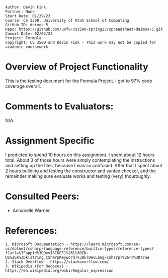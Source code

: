 ﻿~~~
Author:	Devin Fink
Partner: None
Start Date: 01/29/23
Course: CS 3500, University of Utah School of Computing
GitHub ID: deimos-5
Repo: https://github.com/uofu-cs3500-spring23/spreadsheet-deimos-5.git
Commit Date: 02/02/23
Project: Formula
Copyright: CS 3500 and Devin Fink - This work may not be copied for academic coursework
~~~
# Overview of Project Functionality
This is the testing document for the Formula Project. I got to 97% code coverage overall.

# Comments to Evaluators:
N/A.

# Assignment Specific
I predicted to spend 10 hours on this assignment. I spent about 12 hours total. About 3 of those hours were simply 
contemplating the instructions and setting up the files, because I was so confused. After that I spent about 
2 hours building and testing the constructor and syntax checker, and the remainder making sure evaluate works
and testing (very) thouroughly. 

# Consulted Peers:
- Annabelle Warner

# References: 

	1. Microsoft Documentation - https://learn.microsoft.com/en-us/dotnet/csharp/language-reference/builtin-types/reference-types?f1url=%3FappId%3DDev16IDEF1%26l%3DEN-US%26k%3Dk(string_CSharpKeyword)%3Bk(DevLang-csharp)%26rd%3Dtrue
	2. Stack Overflow - https://stackoverflow.com/
	3. Wikipedia (For Regexes) - https://en.wikipedia.org/wiki/Regular_expression
